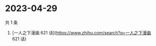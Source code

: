 # 2023-04-29

共 1 条

<!-- BEGIN -->
<!-- 最后更新时间 Sat Apr 29 2023 06:06:45 GMT+0800 (China Standard Time) -->

1. [一人之下漫画 621 话](https://www.zhihu.com/search?q=一人之下漫画 621 话)

<!-- END -->
